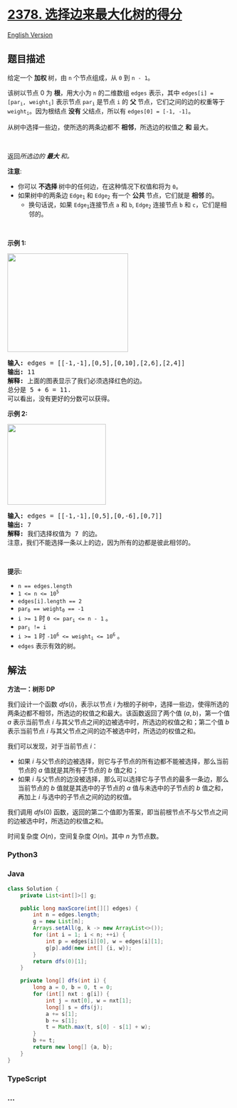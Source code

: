 # [2378. 选择边来最大化树的得分](https://leetcode.cn/problems/choose-edges-to-maximize-score-in-a-tree)

[English Version](/solution/2300-2399/2378.Choose%20Edges%20to%20Maximize%20Score%20in%20a%20Tree/README_EN.md)

## 题目描述

<!-- 这里写题目描述 -->

<p>给定一个&nbsp;<strong>加权&nbsp;</strong>树，由 <code>n</code> 个节点组成，从 <code>0</code> 到 <code>n - 1</code>。</p>

<p>该树以节点 0 为&nbsp;<strong>根</strong>，用大小为 <code>n</code> 的二维数组 <code>edges</code> 表示，其中 <code>edges[i] = [par<sub>i</sub>, weight<sub>i</sub>]</code> 表示节点 <code>par<sub>i</sub></code> 是节点 <code>i</code>&nbsp;的&nbsp;<strong>父&nbsp;</strong>节点，它们之间的边的权重等于 <code>weight<sub>i</sub></code>。因为根结点&nbsp;<strong>没有&nbsp;</strong>父结点，所以有 <code>edges[0] = [-1, -1]</code>。</p>

<p>从树中选择一些边，使所选的两条边都不&nbsp;<strong>相邻</strong>，所选边的权值之 <strong>和</strong> 最大。</p>

<p>&nbsp;</p>

<p>返回<em>所选边的&nbsp;<strong>最大&nbsp;</strong>和。</em></p>

<p><strong>注意</strong>:</p>

<ul>
	<li>你可以&nbsp;<strong>不选择&nbsp;</strong>树中的任何边，在这种情况下权值和将为 <code>0</code>。</li>
	<li>如果树中的两条边 <code>Edge<sub>1</sub></code> 和 <code>Edge<sub>2</sub></code> 有一个&nbsp;<strong>公共&nbsp;</strong>节点，它们就是&nbsp;<strong>相邻&nbsp;</strong>的。
	<ul>
		<li>换句话说，如果 <code>Edge<sub>1</sub></code>连接节点 <code>a</code> 和 <code>b</code>, <code>Edge<sub>2</sub></code> 连接节点 <code>b</code> 和 <code>c</code>，它们是相邻的。</li>
	</ul>
	</li>
</ul>

<p>&nbsp;</p>

<p><strong class="example">示例 1:</strong></p>
<img alt="" src="https://fastly.jsdelivr.net/gh/doocs/leetcode@main/solution/2300-2399/2378.Choose%20Edges%20to%20Maximize%20Score%20in%20a%20Tree/images/treedrawio.png" style="width: 271px; height: 221px;" />
<pre>
<strong>输入:</strong> edges = [[-1,-1],[0,5],[0,10],[2,6],[2,4]]
<strong>输出:</strong> 11
<strong>解释:</strong> 上面的图表显示了我们必须选择红色的边。
总分是 5 + 6 = 11.
可以看出，没有更好的分数可以获得。
</pre>

<p><strong class="example">示例 2:</strong></p>
<img alt="" src="https://fastly.jsdelivr.net/gh/doocs/leetcode@main/solution/2300-2399/2378.Choose%20Edges%20to%20Maximize%20Score%20in%20a%20Tree/images/treee1293712983719827.png" style="width: 221px; height: 181px;" />
<pre>
<strong>输入:</strong> edges = [[-1,-1],[0,5],[0,-6],[0,7]]
<strong>输出:</strong> 7
<strong>解释:</strong> 我们选择权值为 7 的边。
注意，我们不能选择一条以上的边，因为所有的边都是彼此相邻的。
</pre>

<p>&nbsp;</p>

<p><strong>提示:</strong></p>

<ul>
	<li><code>n == edges.length</code></li>
	<li><code>1 &lt;= n &lt;= 10<sup>5</sup></code></li>
	<li><code>edges[i].length == 2</code></li>
	<li><code>par<sub>0</sub> == weight<sub>0</sub> == -1</code></li>
	<li><code>i &gt;= 1</code>&nbsp;时&nbsp;<code>0 &lt;= par<sub>i</sub> &lt;= n - 1</code>&nbsp;。</li>
	<li><code>par<sub>i</sub> != i</code></li>
	<li><code>i &gt;= 1</code>&nbsp;时&nbsp;<code>-10<sup>6</sup> &lt;= weight<sub>i</sub> &lt;= 10<sup>6</sup></code> 。</li>
	<li><code>edges</code> 表示有效的树。</li>
</ul>

## 解法

<!-- 这里可写通用的实现逻辑 -->

**方法一：树形 DP**

我们设计一个函数 $dfs(i)$，表示以节点 $i$ 为根的子树中，选择一些边，使得所选的两条边都不相邻，所选边的权值之和最大。该函数返回了两个值 $(a, b)$，第一个值 $a$ 表示当前节点 $i$ 与其父节点之间的边被选中时，所选边的权值之和；第二个值 $b$ 表示当前节点 $i$ 与其父节点之间的边不被选中时，所选边的权值之和。

我们可以发现，对于当前节点 $i$：

-   如果 $i$ 与父节点的边被选择，则它与子节点的所有边都不能被选择，那么当前节点的 $a$ 值就是其所有子节点的 $b$ 值之和；
-   如果 $i$ 与父节点的边没被选择，那么可以选择它与子节点的最多一条边，那么当前节点的 $b$ 值就是其选中的子节点的 $a$ 值与未选中的子节点的 $b$ 值之和，再加上 $i$ 与选中的子节点之间的边的权值。

我们调用 $dfs(0)$ 函数，返回的第二个值即为答案，即当前根节点不与父节点之间的边被选中时，所选边的权值之和。

时间复杂度 $O(n)$，空间复杂度 $O(n)$。其中 $n$ 为节点数。

<!-- tabs:start -->

### **Python3**

<!-- 这里可写当前语言的特殊实现逻辑 -->



### **Java**

<!-- 这里可写当前语言的特殊实现逻辑 -->

```java
class Solution {
    private List<int[]>[] g;

    public long maxScore(int[][] edges) {
        int n = edges.length;
        g = new List[n];
        Arrays.setAll(g, k -> new ArrayList<>());
        for (int i = 1; i < n; ++i) {
            int p = edges[i][0], w = edges[i][1];
            g[p].add(new int[] {i, w});
        }
        return dfs(0)[1];
    }

    private long[] dfs(int i) {
        long a = 0, b = 0, t = 0;
        for (int[] nxt : g[i]) {
            int j = nxt[0], w = nxt[1];
            long[] s = dfs(j);
            a += s[1];
            b += s[1];
            t = Math.max(t, s[0] - s[1] + w);
        }
        b += t;
        return new long[] {a, b};
    }
}
```









### **TypeScript**



### **...**

```


```


